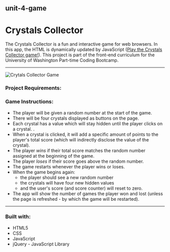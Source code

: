 ## unit-4-game 

# Crystals Collector

The Crystals Collector is a fun and interactive game for web browsers. In this app, the HTML is dynamically updated by JavaScript ([Play the Crystals Collector game!](https://heidijvr.github.io/Crystals-Collector-unit-4-game/)).
This project is part of the front-end curriculum for the University of Washington Part-time Coding Bootcamp. 

-----

<img src="https://heidijvr.github.io/Crystals-Collector-unit-4-game/assets/images/Crystals-Collector.png" alt="Crytals Collector Game">


### Project Requirements:

### Game Instructions:

  * The player will be given a random number at the start of the game. 
  * There will be four crystals displayed as buttons on the page.
  * Each crystal has a value which will stay hidden until the player clicks on a crystal.  .
  * When a crystal is clicked, it will add a specific amount of points to the player's total score (which will indirectly
    disclose the value of the crystal). 
  * The player *wins* if their total score matches the random number assigned at the beginning of the game.
  * The player *loses* if their score goes above the random number.
  * The game restarts whenever the player wins or loses.
* When the game begins again:
    * the player should see a new random number
    * the crystals will have four new hidden values
    * and the user's score (and score counter) will reset to zero.
* The app will show the number of games the player won and lost (unless the page is refreshed - by which the game will be restarted).


-----

### Built with:

* HTML5
* CSS
* JavaScript
* jQuery - JavaScript Library

